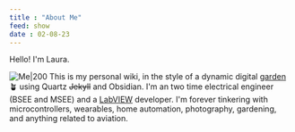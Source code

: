 ```yaml
---
title : "About Me"
feed: show
date : 02-08-23
---
```


Hello! I'm Laura. 

![Me|200](avatar.png "Me")
This is my personal wiki, in the style of a dynamic digital [garden](why-garden.md) 🪴 using Quartz ~~Jekyll~~ and Obsidian. I'm an two time electrical engineer (BSEE and MSEE) and a [LabVIEW](LabVIEW.md) developer. I'm forever tinkering with microcontrollers, wearables, home automation, photography, gardening, and anything related to aviation.